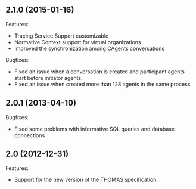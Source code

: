 ## 2.1.0 (2015-01-16)

Features:

  - Tracing Service Support customizable
  - Normative Context support for virtual organizations
  - Improved the synchronization among CAgents conversations


Bugfixes:

  - Fixed an issue when a conversation is created and participant agents start before initiator agents.
  - Fixed an issue when created more than 128 agents in the same process

## 2.0.1 (2013-04-10)

Bugfixes:

  - Fixed some problems with informative SQL queries and database connections

## 2.0 (2012-12-31)

Features:

  - Support for the new version of the THOMAS specification.





